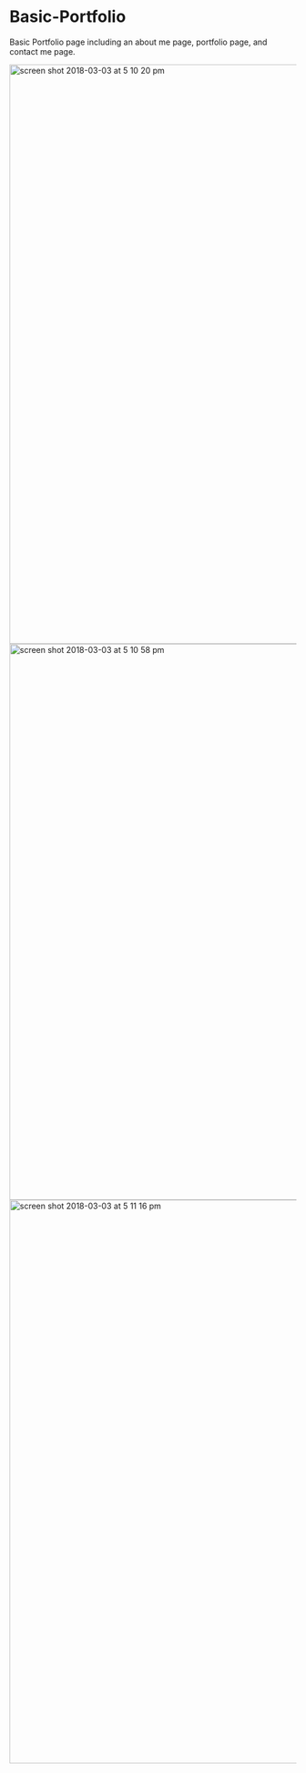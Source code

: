 # Basic-Portfolio
Basic Portfolio page including an about me page, portfolio page, and contact me page.

<img width="1018" alt="screen shot 2018-03-03 at 5 10 20 pm" src="https://user-images.githubusercontent.com/30426278/36940995-d351fa2c-1f05-11e8-8246-fe1d3fbbfd11.png">

<img width="977" alt="screen shot 2018-03-03 at 5 10 58 pm" src="https://user-images.githubusercontent.com/30426278/36940999-e9d5a94c-1f05-11e8-89e2-293a13b8fa4e.png">

<img width="990" alt="screen shot 2018-03-03 at 5 11 16 pm" src="https://user-images.githubusercontent.com/30426278/36941000-ecf0cce2-1f05-11e8-8ba4-ad7ec452ac07.png">
